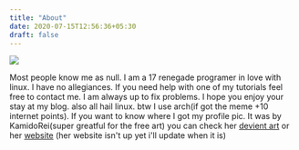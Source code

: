 ```yaml
---
title: "About"
date: 2020-07-15T12:56:36+05:30
draft: false
---
```

![](/images/icon_small.jpg)

Most people know me as null. I am a 17 renegade programer in love with linux. I have no allegiances. If you need help with one of my tutorials feel free to contact me. I am always up to fix problems. I hope you enjoy your stay at my blog. also all hail linux. btw I use arch(if got the meme +10 internet points). If you want to know where I got my profile pic. It was by KamidoRei(super greatful for the free art) you can check her [devient art](https://www.deviantart.com/kamidorei)  or her [website]() (her website isn't up yet i'll update when it is)
